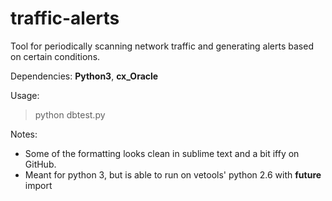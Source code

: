 # traffic-alerts
Tool for periodically scanning network traffic and generating alerts based on certain conditions.

Dependencies: **Python3**, **cx_Oracle**

Usage: 
> python dbtest.py

Notes: 
- Some of the formatting looks clean in sublime text and a bit iffy on GitHub.
- Meant for python 3, but is able to run on vetools' python 2.6 with __future__ import
